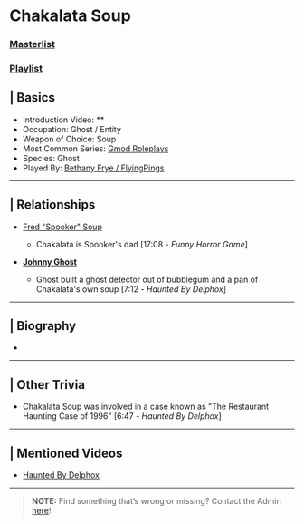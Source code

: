 # Chakalata Soup
### [Masterlist]()
### [Playlist](https://www.youtube.com/playlist?list=PLwljWXtmIKiR--7rH1xDP2-4TeErEeK_K)

## | Basics
- Introduction Video: **
- Occupation: Ghost / Entity
- Weapon of Choice: Soup
- Most Common Series: [Gmod Roleplays](6.Series/Gmod/Roleplays.md)
- Species: Ghost
- Played By: [Bethany Frye / FlyingPings](3.Siblings/3.3.Bethany-Frye-FlyingPings.md)

----

## | Relationships
- [Fred "Spooker" Soup](5.Characters/Fred_Spooker_Soup.md)
  - Chakalata is Spooker's dad \[17:08 - *Funny Horror Game*]

- [**Johnny Ghost**](5.Characters/Johnny_Ghost.md)
  - Ghost built a ghost detector out of bubblegum and a pan of Chakalata's own soup \[7:12 - *Haunted By Delphox*]

----

## | Biography
- 

----

## | Other Trivia
- Chakalata Soup was involved in a case known as "The Restaurant Haunting Case of 1996" \[6:47 - *Haunted By Delphox*]  

----

## | Mentioned Videos
- [Haunted By Delphox](https://youtu.be/gVmjfDiJ184)

----

> **NOTE:** Find something that’s wrong or missing? Contact the Admin [here](../chapter_2.md)!